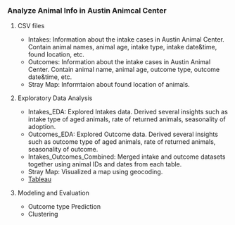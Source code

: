 ### Analyze Animal Info in Austin Animcal Center
1.  CSV files
	- Intakes: Information about the intake cases in Austin Animal Center. Contain animal names, animal age, intake type, intake date&time, found location, etc.
	- Outcomes: Information about the intake cases in Austin Animal Center. Contain animal name, animal age, outcome type, outcome date&time, etc.
	- Stray Map: Informtaion about found location of animals.
	
2. Exploratory Data Analysis 
	- Intakes_EDA: Explored Intakes data. Derived several insights such as intake type of aged animals, rate of returned animals, seasonality of adoption. 
	- Outcomes_EDA: Explored Outcome data. Derived several insights such as outcome type of aged animals, rate of returned animals, seasonality of outcome.
	- Intakes_Outcomes_Combined: Merged intake and outcome datasets together using animal IDs and dates from each table.
	- Stray Map: Visualized a map using geocoding.
	- [Tableau](https://public.tableau.com/app/profile/jungsoo.lee/viz/AnimalIntakeAnalysis/AnimalTypeIntakeTypeIntakeCondition)
	
3. Modeling and Evaluation
	- Outcome type Prediction
	- Clustering


